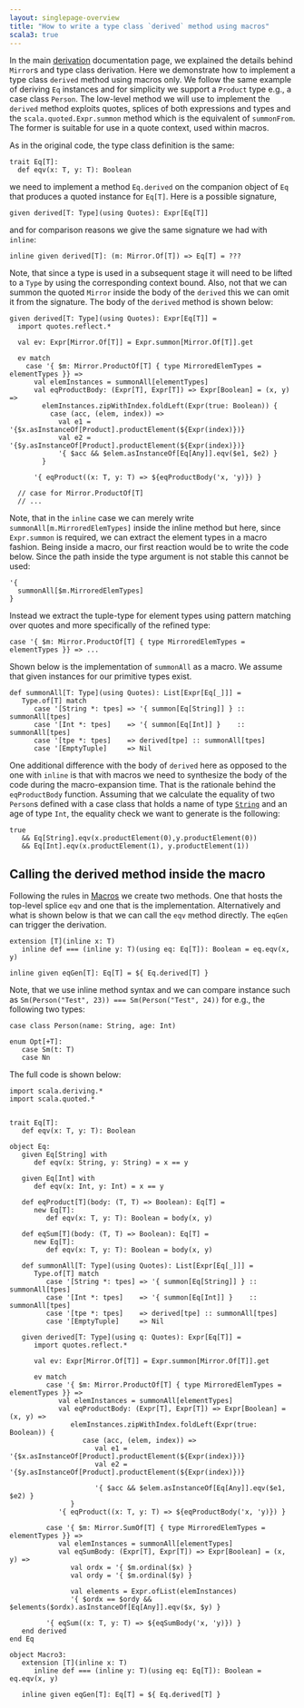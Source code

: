 ```yaml
---
layout: singlepage-overview
title: "How to write a type class `derived` method using macros"
scala3: true
---
```


<!-- THIS FILE HAS BEEN GENERATED BY SCALADOC PREPROCESSOR. NOTE THAT ANY CHANGES TO THIS FILE CAN BE OVERRIDEN IN THE FUTURE -->

In the main [derivation](./derivation.html) documentation page, we explained the
details behind `Mirror`s and type class derivation. Here we demonstrate how to
implement a type class `derived` method using macros only. We follow the same
example of deriving `Eq` instances and for simplicity we support a `Product`
type e.g., a case class `Person`. The low-level method we will use to implement
the `derived` method exploits quotes, splices of both expressions and types and
the `scala.quoted.Expr.summon` method which is the equivalent of
`summonFrom`. The former is suitable for use in a quote context, used within
macros.

As in the original code, the type class definition is the same:

<div class="snippet" ><div class="buttons"></div><pre><code class="language-scala"><span id="0" class="" >trait Eq[T]:
</span><span id="1" class="" >  def eqv(x: T, y: T): Boolean
</span></code></pre></div>

we need to implement a method `Eq.derived` on the companion object of `Eq` that
produces a quoted instance for `Eq[T]`. Here is a possible signature,

<div class="snippet" ><div class="buttons"></div><pre><code class="language-scala"><span id="0" class="" >given derived[T: Type](using Quotes): Expr[Eq[T]]
</span></code></pre></div>

and for comparison reasons we give the same signature we had with `inline`:

<div class="snippet" ><div class="buttons"></div><pre><code class="language-scala"><span id="0" class="" >inline given derived[T]: (m: Mirror.Of[T]) =&gt; Eq[T] = ???
</span></code></pre></div>

Note, that since a type is used in a subsequent stage it will need to be lifted
to a `Type` by using the corresponding context bound. Also, not that we can
summon the quoted `Mirror` inside the body of the `derived` this we can omit it
from the signature. The body of the `derived` method is shown below:

<div class="snippet" ><div class="buttons"></div><pre><code class="language-scala"><span id="0" class="" >given derived[T: Type](using Quotes): Expr[Eq[T]] =
</span><span id="1" class="" >  import quotes.reflect.*
</span><span id="2" class="" >
</span><span id="3" class="" >  val ev: Expr[Mirror.Of[T]] = Expr.summon[Mirror.Of[T]].get
</span><span id="4" class="" >
</span><span id="5" class="" >  ev match
</span><span id="6" class="" >    case &apos;{ $m: Mirror.ProductOf[T] { type MirroredElemTypes = elementTypes }} =&gt;
</span><span id="7" class="" >      val elemInstances = summonAll[elementTypes]
</span><span id="8" class="" >      val eqProductBody: (Expr[T], Expr[T]) =&gt; Expr[Boolean] = (x, y) =&gt;
</span><span id="9" class="" >        elemInstances.zipWithIndex.foldLeft(Expr(true: Boolean)) {
</span><span id="10" class="" >          case (acc, (elem, index)) =&gt;
</span><span id="11" class="" >            val e1 = &apos;{$x.asInstanceOf[Product].productElement(${Expr(index)})}
</span><span id="12" class="" >            val e2 = &apos;{$y.asInstanceOf[Product].productElement(${Expr(index)})}
</span><span id="13" class="" >            &apos;{ $acc &amp;&amp; $elem.asInstanceOf[Eq[Any]].eqv($e1, $e2) }
</span><span id="14" class="" >        }
</span><span id="15" class="" >
</span><span id="16" class="" >      &apos;{ eqProduct((x: T, y: T) =&gt; ${eqProductBody(&apos;x, &apos;y)}) }
</span><span id="17" class="" >
</span><span id="18" class="" >  // case for Mirror.ProductOf[T]
</span><span id="19" class="" >  // ...
</span></code></pre></div>

Note, that in the `inline` case we can merely write
`summonAll[m.MirroredElemTypes]` inside the inline method but here, since
`Expr.summon` is required, we can extract the element types in a macro fashion.
Being inside a macro, our first reaction would be to write the code below. Since
the path inside the type argument is not stable this cannot be used:

<div class="snippet" ><div class="buttons"></div><pre><code class="language-scala"><span id="0" class="" >&apos;{
</span><span id="1" class="" >  summonAll[$m.MirroredElemTypes]
</span><span id="2" class="" >}
</span></code></pre></div>

Instead we extract the tuple-type for element types using pattern matching over
quotes and more specifically of the refined type:

<div class="snippet" ><div class="buttons"></div><pre><code class="language-scala"><span id="0" class="" >case &apos;{ $m: Mirror.ProductOf[T] { type MirroredElemTypes = elementTypes }} =&gt; ...
</span></code></pre></div>

Shown below is the implementation of `summonAll` as a macro. We assume that
given instances for our primitive types exist.

<div class="snippet" ><div class="buttons"></div><pre><code class="language-scala"><span id="0" class="" >def summonAll[T: Type](using Quotes): List[Expr[Eq[_]]] =
</span><span id="1" class="" >   Type.of[T] match
</span><span id="2" class="" >      case &apos;[String *: tpes] =&gt; &apos;{ summon[Eq[String]] } :: summonAll[tpes]
</span><span id="3" class="" >      case &apos;[Int *: tpes]    =&gt; &apos;{ summon[Eq[Int]] }    :: summonAll[tpes]
</span><span id="4" class="" >      case &apos;[tpe *: tpes]    =&gt; derived[tpe] :: summonAll[tpes]
</span><span id="5" class="" >      case &apos;[EmptyTuple]     =&gt; Nil
</span></code></pre></div>

One additional difference with the body of `derived` here as opposed to the one
with `inline` is that with macros we need to synthesize the body of the code during the
macro-expansion time. That is the rationale behind the `eqProductBody` function.
Assuming that we calculate the equality of two `Person`s defined with a case
class that holds a name of type [`String`](https://scala-lang.org/api/3.x/scala/Predef$.html#String-0)
and an age of type `Int`, the equality check we want to generate is the following:

<div class="snippet" ><div class="buttons"></div><pre><code class="language-scala"><span id="0" class="" >true
</span><span id="1" class="" >   &amp;&amp; Eq[String].eqv(x.productElement(0),y.productElement(0))
</span><span id="2" class="" >   &amp;&amp; Eq[Int].eqv(x.productElement(1), y.productElement(1))
</span></code></pre></div>

## Calling the derived method inside the macro

Following the rules in [Macros](../metaprogramming.html) we create two methods.
One that hosts the top-level splice `eqv` and one that is the implementation.
Alternatively and what is shown below is that we can call the `eqv` method
directly. The `eqGen` can trigger the derivation.

<div class="snippet" ><div class="buttons"></div><pre><code class="language-scala"><span id="0" class="" >extension [T](inline x: T)
</span><span id="1" class="" >   inline def === (inline y: T)(using eq: Eq[T]): Boolean = eq.eqv(x, y)
</span><span id="2" class="" >
</span><span id="3" class="" >inline given eqGen[T]: Eq[T] = ${ Eq.derived[T] }
</span></code></pre></div>

Note, that we use inline method syntax and we can compare instance such as
`Sm(Person("Test", 23)) === Sm(Person("Test", 24))` for e.g., the following two
types:

<div class="snippet" ><div class="buttons"></div><pre><code class="language-scala"><span id="0" class="" >case class Person(name: String, age: Int)
</span><span id="1" class="" >
</span><span id="2" class="" >enum Opt[+T]:
</span><span id="3" class="" >   case Sm(t: T)
</span><span id="4" class="" >   case Nn
</span></code></pre></div>

The full code is shown below:

<div class="snippet" ><div class="buttons"></div><pre><code class="language-scala"><span id="0" class="" >import scala.deriving.*
</span><span id="1" class="" >import scala.quoted.*
</span><span id="2" class="" >
</span><span id="3" class="" >
</span><span id="4" class="" >trait Eq[T]:
</span><span id="5" class="" >   def eqv(x: T, y: T): Boolean
</span><span id="6" class="" >
</span><span id="7" class="" >object Eq:
</span><span id="8" class="" >   given Eq[String] with
</span><span id="9" class="" >      def eqv(x: String, y: String) = x == y
</span><span id="10" class="" >
</span><span id="11" class="" >   given Eq[Int] with
</span><span id="12" class="" >      def eqv(x: Int, y: Int) = x == y
</span><span id="13" class="" >
</span><span id="14" class="" >   def eqProduct[T](body: (T, T) =&gt; Boolean): Eq[T] =
</span><span id="15" class="" >      new Eq[T]:
</span><span id="16" class="" >         def eqv(x: T, y: T): Boolean = body(x, y)
</span><span id="17" class="" >
</span><span id="18" class="" >   def eqSum[T](body: (T, T) =&gt; Boolean): Eq[T] =
</span><span id="19" class="" >      new Eq[T]:
</span><span id="20" class="" >         def eqv(x: T, y: T): Boolean = body(x, y)
</span><span id="21" class="" >
</span><span id="22" class="" >   def summonAll[T: Type](using Quotes): List[Expr[Eq[_]]] =
</span><span id="23" class="" >      Type.of[T] match
</span><span id="24" class="" >         case &apos;[String *: tpes] =&gt; &apos;{ summon[Eq[String]] } :: summonAll[tpes]
</span><span id="25" class="" >         case &apos;[Int *: tpes]    =&gt; &apos;{ summon[Eq[Int]] }    :: summonAll[tpes]
</span><span id="26" class="" >         case &apos;[tpe *: tpes]    =&gt; derived[tpe] :: summonAll[tpes]
</span><span id="27" class="" >         case &apos;[EmptyTuple]     =&gt; Nil
</span><span id="28" class="" >
</span><span id="29" class="" >   given derived[T: Type](using q: Quotes): Expr[Eq[T]] =
</span><span id="30" class="" >      import quotes.reflect.*
</span><span id="31" class="" >
</span><span id="32" class="" >      val ev: Expr[Mirror.Of[T]] = Expr.summon[Mirror.Of[T]].get
</span><span id="33" class="" >
</span><span id="34" class="" >      ev match
</span><span id="35" class="" >         case &apos;{ $m: Mirror.ProductOf[T] { type MirroredElemTypes = elementTypes }} =&gt;
</span><span id="36" class="" >            val elemInstances = summonAll[elementTypes]
</span><span id="37" class="" >            val eqProductBody: (Expr[T], Expr[T]) =&gt; Expr[Boolean] = (x, y) =&gt;
</span><span id="38" class="" >               elemInstances.zipWithIndex.foldLeft(Expr(true: Boolean)) {
</span><span id="39" class="" >                  case (acc, (elem, index)) =&gt;
</span><span id="40" class="" >                     val e1 = &apos;{$x.asInstanceOf[Product].productElement(${Expr(index)})}
</span><span id="41" class="" >                     val e2 = &apos;{$y.asInstanceOf[Product].productElement(${Expr(index)})}
</span><span id="42" class="" >
</span><span id="43" class="" >                     &apos;{ $acc &amp;&amp; $elem.asInstanceOf[Eq[Any]].eqv($e1, $e2) }
</span><span id="44" class="" >               }
</span><span id="45" class="" >            &apos;{ eqProduct((x: T, y: T) =&gt; ${eqProductBody(&apos;x, &apos;y)}) }
</span><span id="46" class="" >
</span><span id="47" class="" >         case &apos;{ $m: Mirror.SumOf[T] { type MirroredElemTypes = elementTypes }} =&gt;
</span><span id="48" class="" >            val elemInstances = summonAll[elementTypes]
</span><span id="49" class="" >            val eqSumBody: (Expr[T], Expr[T]) =&gt; Expr[Boolean] = (x, y) =&gt;
</span><span id="50" class="" >               val ordx = &apos;{ $m.ordinal($x) }
</span><span id="51" class="" >               val ordy = &apos;{ $m.ordinal($y) }
</span><span id="52" class="" >
</span><span id="53" class="" >               val elements = Expr.ofList(elemInstances)
</span><span id="54" class="" >               &apos;{ $ordx == $ordy &amp;&amp; $elements($ordx).asInstanceOf[Eq[Any]].eqv($x, $y) }
</span><span id="55" class="" >
</span><span id="56" class="" >         &apos;{ eqSum((x: T, y: T) =&gt; ${eqSumBody(&apos;x, &apos;y)}) }
</span><span id="57" class="" >   end derived
</span><span id="58" class="" >end Eq
</span><span id="59" class="" >
</span><span id="60" class="" >object Macro3:
</span><span id="61" class="" >   extension [T](inline x: T)
</span><span id="62" class="" >      inline def === (inline y: T)(using eq: Eq[T]): Boolean = eq.eqv(x, y)
</span><span id="63" class="" >
</span><span id="64" class="" >   inline given eqGen[T]: Eq[T] = ${ Eq.derived[T] }
</span></code></pre></div>

